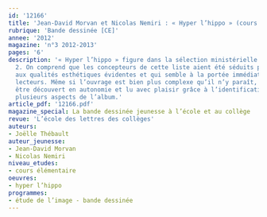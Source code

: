 ```yaml
---
id: '12166'
title: 'Jean-David Morvan et Nicolas Nemiri : « Hyper l’hippo » (cours élémentaire)'
rubrique: 'Bande dessinée [CE]'
annee: '2012'
magazine: 'n°3 2012-2013'
pages: '6'
description: '« Hyper l’hippo » figure dans la sélection ministérielle pour le cycle
  2. On comprend que les concepteurs de cette liste aient été séduits par un album
  aux qualités esthétiques évidentes et qui semble à la portée immédiate de très jeunes
  lecteurs. Même si l’ouvrage est bien plus complexe qu’il n’y paraît, il peut facilement
  être découvert en autonomie et lu avec plaisir grâce à l’identification que favorisent
  plusieurs aspects de l’album.'
article_pdf: '12166.pdf'
magazine_special: La bande dessinée jeunesse à l’école et au collège
revue: 'L’école des lettres des collèges'
auteurs:
- Joëlle Thébault
auteur_jeunesse:
- Jean-David Morvan
- Nicolas Nemiri
niveau_etudes:
- cours élémentaire
oeuvres:
- hyper l’hippo
programmes:
- étude de l’image - bande dessinée
---
```

